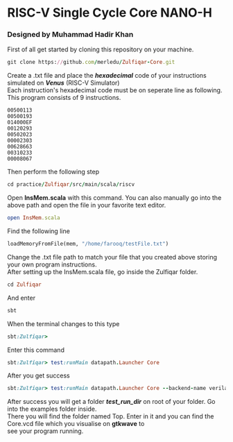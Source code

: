 # RISC-V Single Cycle Core NANO-H
### Designed by Muhammad Hadir Khan
First of all get started by cloning this repository on your machine.  
```ruby
git clone https://github.com/merledu/Zulfiqar-Core.git
```
Create a .txt file and place the ***hexadecimal*** code of your instructions simulated on ***Venus*** (RISC-V Simulator)\
Each instruction's hexadecimal code must be on seperate line as following. This program consists of 9 instructions.
```
00500113
00500193
014000EF
00120293
00502023
00002303
00628663
00310233
00008067
```
Then perform the following step
```ruby
cd practice/Zulfiqar/src/main/scala/riscv
```
Open **InsMem.scala** with this command. You can also manually go into the above path and open the file in your favorite text editor.
```ruby
open InsMem.scala
```
Find the following line
``` python
loadMemoryFromFile(mem, "/home/farooq/testFile.txt")
```
Change the .txt file path to match your file that you created above storing your own program instructions.\
After setting up the InsMem.scala file, go inside the Zulfiqar folder.
```ruby
cd Zulfiqar
```
And enter
```ruby
sbt
```
When the terminal changes to this type
```ruby
sbt:Zulfiqar>
```
Enter this command
```ruby
sbt:Zulfiqar> test:runMain datapath.Launcher Core
```
After you get success
```ruby
sbt:Zulfiqar> test:runMain datapath.Launcher Core --backend-name verilator
```
After success you will get a folder ***test_run_dir*** on root of your folder. Go into the examples folder inside.\
There you will find the folder named Top. Enter in it and you can find the Core.vcd file which you visualise on **gtkwave** to\
see your program running.

